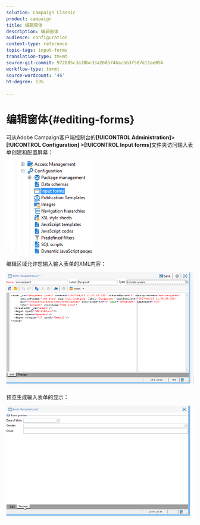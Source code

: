 ```yaml
---
solution: Campaign Classic
product: campaign
title: 编辑窗体
description: 编辑窗体
audience: configuration
content-type: reference
topic-tags: input-forms
translation-type: tm+mt
source-git-commit: 972885c3a38bcd3a260574bacbb3f507e11ae05b
workflow-type: tm+mt
source-wordcount: '46'
ht-degree: 13%

---
```



# 编辑窗体{#editing-forms}

可从Adobe Campaign客户端控制台的&#x200B;**[!UICONTROL Administration]> [!UICONTROL Configuration] >[!UICONTROL Input forms]**&#x200B;文件夹访问输入表单创建和配置屏幕：

![](assets/d_ncs_integration_form_arbo.png)

编辑区域允许您输入输入表单的XML内容：

![](assets/d_ncs_integration_form_edit.png)

预览生成输入表单的显示：

![](assets/d_ncs_integration_form_preview.png)

